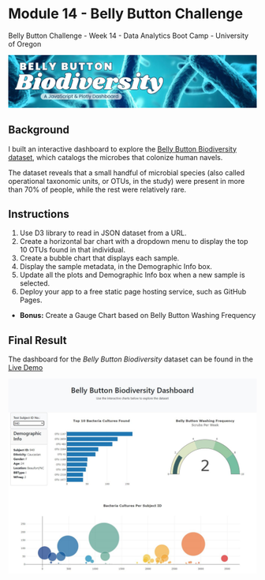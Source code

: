 # Module 14 - Belly Button Challenge
Belly Button Challenge - Week 14 - Data Analytics Boot Camp - University of Oregon

![Belly Button Biodiversity](images/project_banner.jpg)

## Background
I built an interactive dashboard to explore the [Belly Button Biodiversity dataset](http://robdunnlab.com/projects/belly-button-biodiversity/), which catalogs the microbes that colonize human navels.

The dataset reveals that a small handful of microbial species (also called operational taxonomic units, or OTUs, in the study) were present in more than 70% of people, while the rest were relatively rare.

##  Instructions
1. Use D3 library to read in JSON dataset from a URL.
2. Create a horizontal bar chart with a dropdown menu to display the top 10 OTUs found in that individual.
3. Create a bubble chart that displays each sample.
4. Display the sample metadata, in the Demographic Info box.
5. Update all the plots and Demographic Info box when a new sample is selected. 
6. Deploy your app to a free static page hosting service, such as GitHub Pages. 

- **Bonus:**  Create a Gauge Chart based on Belly Button Washing Frequency



## Final Result
The dashboard for the *Belly Button Biodiversity* dataset can be found in the [Live Demo](https://bytravis.github.io/Module14_Belly-Button-Challenge/)

[![Belly Button Biodiversity Dashboard](images/dashboard_sample.JPG)](https://bytravis.github.io/Module14_Belly-Button-Challenge/)

